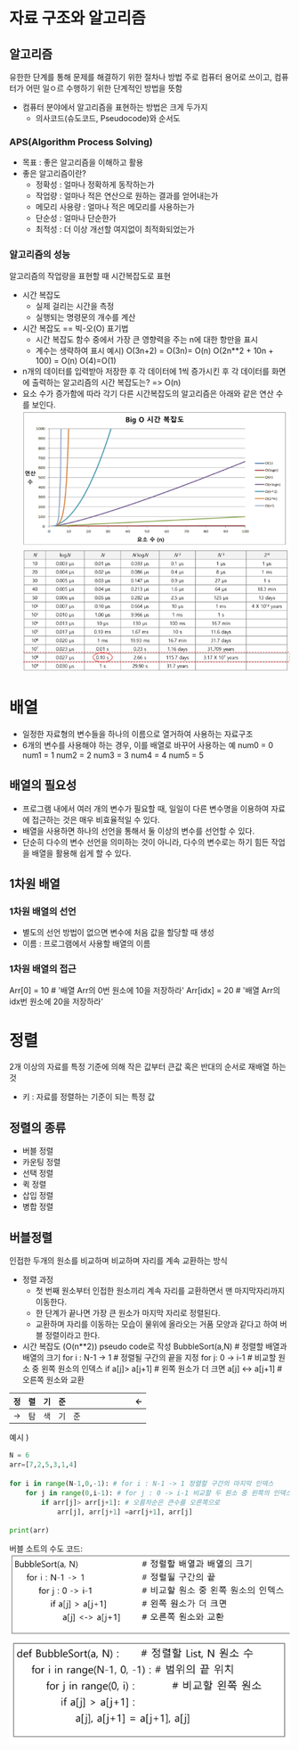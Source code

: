 # 자료 구조와 알고리즘

## 알고리즘
유한한 단계를 통해 문제를 해결하기 위한 절차나 방법
주로 컴퓨터 용어로 쓰이고, 컴퓨터가 어떤 일ㅇ르 수행하기 위한 단계적인 방법을 뜻함

- 컴퓨터 분야에서 알고리즘을 표현하는 방법은 크게 두가지
    * 의사코드(슈도코드, Pseudocode)와 순서도

### APS(Algorithm Process Solving)
* 목표 : 좋은 알고리즘을 이해하고 활용
* 좋은 알고리즘이란?
    * 정확성 : 얼마나 정확하게 동작하는가
    * 작업량 : 얼마나 적은 연산으로 원하는 결과를 얻어내는가
    * 메모리 사용량 : 얼마나 적은 메모리를 사용하는가
    * 단순성 : 얼마나 단순한가
    * 최적성 : 더 이상 개선할 여지없이 최적화되었는가

### 알고리즘의 성능
알고리즘의 작업량을 표현할 때 시간복잡도로 표현
* 시간 복잡도
    * 실제 걸리는 시간을 측정
    * 실행되는 명령문의 개수를 계산
* 시간 복잡도 == 빅-오(O) 표기법
    * 시간 복잡도 함수 중에서 가장 큰 영향력을 주는 n에 대한 항만을 표시
    * 계수는 생략하여 표시
    예시) 
    O(3n+2) = O(3n)= O(n)
    O(2n**2 + 10n + 100) = O(n)
    O(4)=O(1)
* n개의 데이터를 입력받아 저장한 후 각 데이터에 1씩 증가시킨 후 각 데이터를 화면에 출력하는 알고리즘의 시간 복잡도는?
=> O(n)
* 요소 수가 증가함에 따라 각기 다른 시간복잡도의 알고리즘은 아래와 같은 연산 수를 보인다.
![빅오](../이미지/240129/빅O.PNG)
![실행시간](<../이미지/240129/시간복잡도 별 실제 실행시간 비교.PNG>)
# 배열
* 일정한 자료형의 변수들을 하나의 이름으로 열거하여 사용하는 자료구조
* 6개의 변수를 사용해야 하는 경우, 이를 배열로 바꾸어 사용하는 예
num0 = 0
num1 = 1
num2 = 2
num3 = 3
num4 = 4
num5 = 5

## 배열의 필요성
* 프로그램 내에서 여러 개의 변수가 필요할 때, 일일이 다른 변수명을 이용하여 자료에 접근하는 것은 매우 비효율적일 수 있다.
* 배열을 사용하면 하나의 선언을 통해서 둘 이상의 변수를 선언할 수 있다.
* 단순히 다수의 변수 선언을 의미하는 것이 아니라, 다수의 변수로는 하기 힘든 작업을 배열을 활용해 쉽게 할 수 있다.

## 1차원 배열
### 1차원 배열의 선언
* 별도의 선언 방법이 없으면 변수에 처음 값을 할당할 때 생성
* 이름 : 프로그램에서 사용할 배열의 이름

### 1차원 배열의 접근
Arr[0] = 10 # '배열 Arr의 0번 원소에 10을 저장하라'
Arr[idx] = 20 # '배열 Arr의 idx번 원소에 20을 저장하라'


# 정렬
2개 이상의 자료를 특정 기준에 의해 작은 값부터 큰값 혹은 반대의 순서로 재배열 하는것
* 키 : 자료를 정렬하는 기준이 되는 특정 값
## 정렬의 종류
* 버블 정렬
* 카운팅 정렬
* 선택 정렬
* 퀵 정렬
* 삽입 정렬
* 병합 정렬

## 버블정렬
인접한 두개의 원소를 비교하며 비교하며 자리를 계속 교환하는 방식
* 정렬 과정
    * 첫 번째 원소부터 인접한 원소끼리 계속 자리를 교환하면서 맨 마지막자리까지 이동한다.
    * 한 단계가 끝나면 가장 큰 원소가 마지막 자리로 정렬된다.
    * 교환하며 자리를 이동하는 모습이 물위에 올라오는 거품 모양과 같다고 하여 버블 정렬이라고 한다.
* 시간 복잡도 (O(n**2)) 
pseudo code로 작성
BubbleSort(a,N)                 # 정렬할 배열과 배열의 크기
    for i : N-1 -> 1            # 정렬될 구간의 끝을 지정
        for j: 0 -> i-1         # 비교할 원소 중 왼쪽 원소의 인덱스
            if a[j]> a[j+1]     # 왼쪽 원소가 더 크면
                a[j] <-> a[j+1] # 오른쪽 원소와 교환

|정|렬|기|준||||||||<-|
|---|---|---|---|---|---|---|---|---|---|---|---|
|->|탐|색|기|준||||||||

예시 )
```py
N = 6
arr=[7,2,5,3,1,4]

for i in range(N-1,0,-1): # for i : N-1 -> 1 정렬할 구간의 마지막 인덱스
    for j in range(0,i-1): # for j : 0 -> i-1 비교할 두 원소 중 왼쪽의 인덱스
        if arr[j]> arr[j+1]: # 오름차순은 큰수를 오른쪽으로
            arr[j], arr[j+1] =arr[j+1], arr[j]

print(arr)
```

버블 소트의 수도 코드:
![버블정렬 수도](<../이미지/240129/버블 정렬 수도0.PNG>)
![버블정렬](<../이미지/240129/버블 정렬 수도.PNG>)